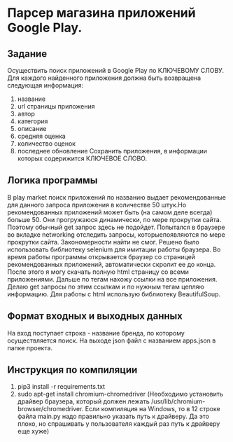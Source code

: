 # Парсер магазина приложений Google Play. 
## Задание
Осуществить поиск приложений в Google Play по КЛЮЧЕВОМУ СЛОВУ.
Для каждого найденного приложения должна быть возвращена следующая информация:
1) название
2) url страницы приложения
3) автор
4) категория
5) описание
6) средняя оценка
7) количество оценок
8) последнее обновление
Сохранить приложения, в информации которых содерижится КЛЮЧЕВОЕ СЛОВО.
## Логика программы
В play market поиск приложений по названию выдает рекомендованные для данного запроса приложения в количестве 50 штук.Но рекомендованных приложений может быть (на самом деле всегда) больше 50. Они прогружаюся динамически, по мере прокрутки сайта. Поэтому обычный get запрос здесь не подойдет. Попытался в браузере во вкладке networking отследить запросы, которыепоявляются по мере прокрутки сайта. Закономерности найти не смог. Решено было использовать библиотеку selenium для имитации работы браузера. Во время работы программы открывается браузер со  страницей рекомендованных приложений, автоматически скролит ее до конца. После этого я могу скачать полную html страницу со всеми приложениями. Дальше по тегам нахожу ссылки на все приложения. Делаю get запросы по этим ссылкам и по нужным тегам цепляю информацию. Для работы с html использую библиотеку BeautifulSoup.
## Формат входных и выходных данных
На вход поступает строка - название бренда, по которому осуществляется поиск. На выходе json файл с названием apps.json в папке проекта.
## Инструкция по компиляции
1) pip3 install -r requirements.txt 
2) sudo apt-get install chromium-chromedriver 
(Необходимо установить драйвер браузера, который должен лежать /usr/lib/chromium-browser/chromedriver. Если компиляция на Windows, то в 12 строке файла main.py надо правильно указать путь к драйверу. Да это плохо, но спрашивать у пользователя каждый раз путь к драйверу еще хуже)

